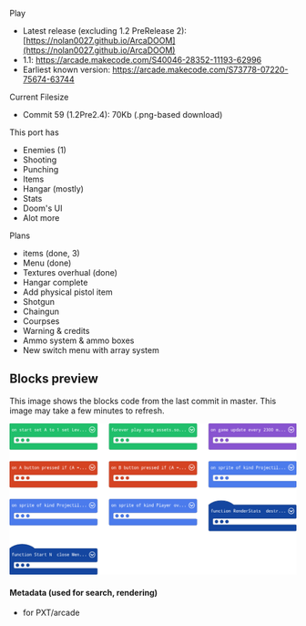 Play
- Latest release (excluding 1.2 PreRelease 2): [https://nolan0027.github.io/ArcaDOOM](https://nolan0027.github.io/ArcaDOOM)
- 1.1: https://arcade.makecode.com/S40046-28352-11193-62996
- Earliest known version: https://arcade.makecode.com/S73778-07220-75674-63744

Current Filesize
- Commit 59 (1.2Pre2.4): 70Kb (.png-based download)

This port has
- Enemies (1)
- Shooting
- Punching
- Items
- Hangar (mostly)
- Stats
- Doom's UI
- Alot more

Plans
- items (done, 3)
- Menu (done)
- Textures overhual (done)
- Hangar complete
- Add physical pistol item
- Shotgun
- Chaingun
- Courpses
- Warning & credits
- Ammo system & ammo boxes
- New switch menu with array system

## Blocks preview

This image shows the blocks code from the last commit in master. 
This image may take a few minutes to refresh.

![A rendered view of the blocks](https://github.com/nolan0027/arcadoom/raw/master/.github/makecode/blocks.png)

#### Metadata (used for search, rendering)

* for PXT/arcade
<script src="https://makecode.com/gh-pages-embed.js"></script><script>makeCodeRender("{{ site.makecode.home_url }}", "{{ site.github.owner_name }}/{{ site.github.repository_name }}");</script>
